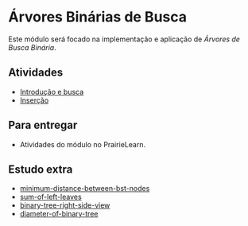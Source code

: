 # Árvores Binárias de Busca

Este módulo será focado na implementação e aplicação de *Árvores de Busca Binária*. 
## Atividades

- [Introdução e busca](intro/index.md)
- [Inserção](insert/index.md)
<!-- - [Balanceamento](balance/index.md)
- Remoção -->

## Para entregar

- Atividades do módulo no PrairieLearn.

## Estudo extra

- [minimum-distance-between-bst-nodes](https://leetcode.com/problems/minimum-distance-between-bst-nodes/description/)
- [sum-of-left-leaves](https://leetcode.com/problems/sum-of-left-leaves/description/)
- [binary-tree-right-side-view](https://leetcode.com/problems/binary-tree-right-side-view/description/)
- [diameter-of-binary-tree](https://leetcode.com/problems/diameter-of-binary-tree/description/)

<!--
## Estudo extra

Os seguintes exercícios do LeetCode são interessantes e tem um pouquinho mais de contexto que o usual.

1. [Nós infectados](https://leetcode.com/problems/amount-of-time-for-binary-tree-to-be-infected/)
2. [Valor do nó avô](https://leetcode.com/problems/sum-of-nodes-with-even-valued-grandparent/)

-->

